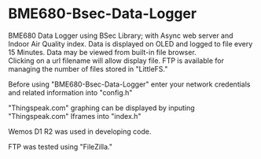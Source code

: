 # BME680-Bsec-Data-Logger
BME680 Data Logger using BSec Library; with Async web server and Indoor Air Quality index.
Data is displayed on OLED and logged to file every 15 Minutes.  Data may be viewed from built-in file browser.  
Clicking on a url filename will allow display file.  FTP is available for managing the number of files
stored in "LittleFS." 

Before using "BME680-Bsec-Data-Logger" enter your network credentials and related information into "config.h"

"Thingspeak.com" graphing can be displayed by inputing "Thingspeak.com" Iframes into "index.h"

Wemos D1 R2 was used in developing code.  

FTP was tested using "FileZilla."
